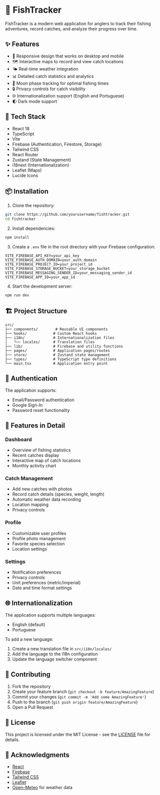 # 🎣 FishTracker

FishTracker is a modern web application for anglers to track their fishing adventures, record catches, and analyze their progress over time.

## ✨ Features

- 📱 Responsive design that works on desktop and mobile
- 🗺️ Interactive maps to record and view catch locations
- 🌤️ Real-time weather integration
- 📊 Detailed catch statistics and analytics
- 🌙 Moon phase tracking for optimal fishing times
- 🔒 Privacy controls for catch visibility
- 🌐 Internationalization support (English and Portuguese)
- 🌓 Dark mode support

## 🚀 Tech Stack

- React 18
- TypeScript
- Vite
- Firebase (Authentication, Firestore, Storage)
- Tailwind CSS
- React Router
- Zustand (State Management)
- i18next (Internationalization)
- Leaflet (Maps)
- Lucide Icons

## 📦 Installation

1. Clone the repository:

```bash
git clone https://github.com/yourusername/fishtracker.git
cd fishtracker
```

2. Install dependencies:

```bash
npm install
```

3. Create a `.env` file in the root directory with your Firebase configuration:

```env
VITE_FIREBASE_API_KEY=your_api_key
VITE_FIREBASE_AUTH_DOMAIN=your_auth_domain
VITE_FIREBASE_PROJECT_ID=your_project_id
VITE_FIREBASE_STORAGE_BUCKET=your_storage_bucket
VITE_FIREBASE_MESSAGING_SENDER_ID=your_messaging_sender_id
VITE_FIREBASE_APP_ID=your_app_id
```

4. Start the development server:

```bash
npm run dev
```

## 🏗️ Project Structure

```
src/
├── components/        # Reusable UI components
├── hooks/            # Custom React hooks
├── i18n/             # Internationalization files
│   └── locales/      # Translation files
├── lib/              # Firebase and utility functions
├── pages/            # Application pages/routes
├── store/            # Zustand state management
├── types/            # TypeScript type definitions
└── main.tsx          # Application entry point
```

## 🔐 Authentication

The application supports:

- Email/Password authentication
- Google Sign-In
- Password reset functionality

## 📱 Features in Detail

### Dashboard

- Overview of fishing statistics
- Recent catches display
- Interactive map of catch locations
- Monthly activity chart

### Catch Management

- Add new catches with photos
- Record catch details (species, weight, length)
- Automatic weather data recording
- Location mapping
- Privacy controls

### Profile

- Customizable user profiles
- Profile photo management
- Favorite species selection
- Location settings

### Settings

- Notification preferences
- Privacy controls
- Unit preferences (metric/imperial)
- Date and time format settings

## 🌐 Internationalization

The application supports multiple languages:

- English (default)
- Portuguese

To add a new language:

1. Create a new translation file in `src/i18n/locales/`
2. Add the language to the i18n configuration
3. Update the language switcher component

## 🤝 Contributing

1. Fork the repository
2. Create your feature branch (`git checkout -b feature/AmazingFeature`)
3. Commit your changes (`git commit -m 'Add some AmazingFeature'`)
4. Push to the branch (`git push origin feature/AmazingFeature`)
5. Open a Pull Request

## 📄 License

This project is licensed under the MIT License - see the [LICENSE](LICENSE) file for details.

## 🙏 Acknowledgments

- [React](https://reactjs.org/)
- [Firebase](https://firebase.google.com/)
- [Tailwind CSS](https://tailwindcss.com/)
- [Leaflet](https://leafletjs.com/)
- [Open-Meteo](https://open-meteo.com/) for weather data
